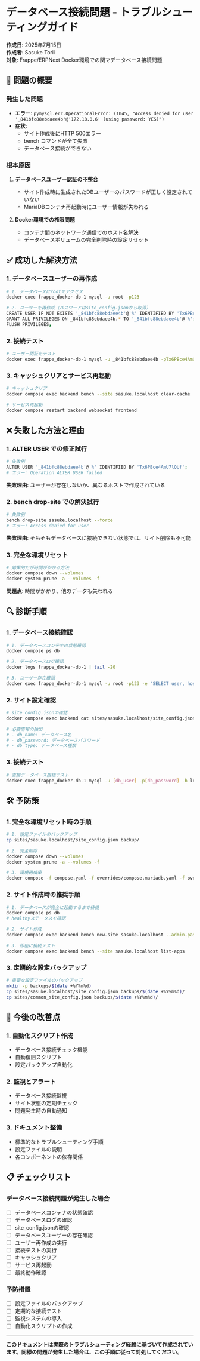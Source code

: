 # データベース接続問題 - トラブルシューティングガイド

**作成日**: 2025年7月15日  
**作成者**: Sasuke Torii  
**対象**: Frappe/ERPNext Docker環境での関マデータベース接続問題

## 🚨 問題の概要

### 発生した問題
- **エラー**: `pymysql.err.OperationalError: (1045, "Access denied for user '_841bfc88ebdaee4b'@'172.18.0.6' (using password: YES)")`
- **症状**: 
  - サイト作成後にHTTP 500エラー
  - bench コマンドが全て失敗
  - データベース接続ができない

### 根本原因
1. **データベースユーザー認証の不整合**
   - サイト作成時に生成されたDBユーザーのパスワードが正しく設定されていない
   - MariaDBコンテナ再起動時にユーザー情報が失われる

2. **Docker環境での権限問題**
   - コンテナ間のネットワーク通信でのホスト名解決
   - データベースボリュームの完全削除時の設定リセット

## ✅ 成功した解決方法

### 1. データベースユーザーの再作成
```bash
# 1. データベースにrootでアクセス
docker exec frappe_docker-db-1 mysql -u root -p123

# 2. ユーザーを再作成（パスワードはsite_config.jsonから取得）
CREATE USER IF NOT EXISTS '_841bfc88ebdaee4b'@'%' IDENTIFIED BY 'Tx6PBce4AmU7lQUf';
GRANT ALL PRIVILEGES ON _841bfc88ebdaee4b.* TO '_841bfc88ebdaee4b'@'%';
FLUSH PRIVILEGES;
```

### 2. 接続テスト
```bash
# ユーザー認証をテスト
docker exec frappe_docker-db-1 mysql -u _841bfc88ebdaee4b -pTx6PBce4AmU7lQUf -h localhost -e "SELECT 1;"
```

### 3. キャッシュクリアとサービス再起動
```bash
# キャッシュクリア
docker compose exec backend bench --site sasuke.localhost clear-cache

# サービス再起動
docker compose restart backend websocket frontend
```

## ❌ 失敗した方法と理由

### 1. ALTER USER での修正試行
```bash
# 失敗例
ALTER USER '_841bfc88ebdaee4b'@'%' IDENTIFIED BY 'Tx6PBce4AmU7lQUf';
# エラー: Operation ALTER USER failed
```
**失敗理由**: ユーザーが存在しないか、異なるホストで作成されている

### 2. bench drop-site での解決試行
```bash
# 失敗例
bench drop-site sasuke.localhost --force
# エラー: Access denied for user
```
**失敗理由**: そもそもデータベースに接続できない状態では、サイト削除も不可能

### 3. 完全な環境リセット
```bash
# 効果的だが時間がかかる方法
docker compose down --volumes
docker system prune -a --volumes -f
```
**問題点**: 時間がかかり、他のデータも失われる

## 🔍 診断手順

### 1. データベース接続確認
```bash
# 1. データベースコンテナの状態確認
docker compose ps db

# 2. データベースログ確認
docker logs frappe_docker-db-1 | tail -20

# 3. ユーザー存在確認
docker exec frappe_docker-db-1 mysql -u root -p123 -e "SELECT user, host FROM mysql.user WHERE user LIKE '_841bfc88ebdaee4b';"
```

### 2. サイト設定確認
```bash
# site_config.jsonの確認
docker compose exec backend cat sites/sasuke.localhost/site_config.json

# 必要情報の抽出
# - db_name: データベース名
# - db_password: データベースパスワード
# - db_type: データベース種類
```

### 3. 接続テスト
```bash
# 直接データベース接続テスト
docker exec frappe_docker-db-1 mysql -u [db_user] -p[db_password] -h localhost -e "SELECT 1;"
```

## 🛠️ 予防策

### 1. 完全な環境リセット時の手順
```bash
# 1. 設定ファイルのバックアップ
cp sites/sasuke.localhost/site_config.json backup/

# 2. 完全削除
docker compose down --volumes
docker system prune -a --volumes -f

# 3. 環境再構築
docker compose -f compose.yaml -f overrides/compose.mariadb.yaml -f overrides/compose.redis.yaml -f overrides/compose.proxy.yaml up -d
```

### 2. サイト作成時の推奨手順
```bash
# 1. データベースが完全に起動するまで待機
docker compose ps db
# healthyステータスを確認

# 2. サイト作成
docker compose exec backend bench new-site sasuke.localhost --admin-password admin --db-root-password 123 --install-app erpnext

# 3. 即座に接続テスト
docker compose exec backend bench --site sasuke.localhost list-apps
```

### 3. 定期的な設定バックアップ
```bash
# 重要な設定ファイルのバックアップ
mkdir -p backups/$(date +%Y%m%d)
cp sites/sasuke.localhost/site_config.json backups/$(date +%Y%m%d)/
cp sites/common_site_config.json backups/$(date +%Y%m%d)/
```

## 🔧 今後の改善点

### 1. 自動化スクリプト作成
- データベース接続チェック機能
- 自動復旧スクリプト
- 設定バックアップ自動化

### 2. 監視とアラート
- データベース接続監視
- サイト状態の定期チェック
- 問題発生時の自動通知

### 3. ドキュメント整備
- 標準的なトラブルシューティング手順
- 設定ファイルの説明
- 各コンポーネントの依存関係

## 📋 チェックリスト

### データベース接続問題が発生した場合
- [ ] データベースコンテナの状態確認
- [ ] データベースログの確認
- [ ] site_config.jsonの確認
- [ ] データベースユーザーの存在確認
- [ ] ユーザー再作成の実行
- [ ] 接続テストの実行
- [ ] キャッシュクリア
- [ ] サービス再起動
- [ ] 最終動作確認

### 予防措置
- [ ] 設定ファイルのバックアップ
- [ ] 定期的な接続テスト
- [ ] 監視システムの導入
- [ ] 自動化スクリプトの作成

---

**このドキュメントは実際のトラブルシューティング経験に基づいて作成されています。同様の問題が発生した場合は、この手順に従って対処してください。**